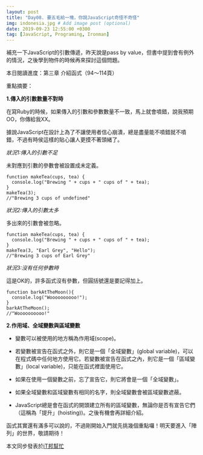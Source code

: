 ```yaml
---
layout: post
title: "Day08. 要五毛給一塊，你說JavaScript奇怪不奇怪"
img: indonesia.jpg # Add image post (optional)
date: 2019-09-23 12:55:00 +0300
tag: [JavaScript, Programing, Ironman]
---
```

補充一下JavaScript的引數傳遞，昨天說是pass by value，但書中提到會有例外的情況，之後學到物件的時候再來探討這個問題。

本日閱讀進度：第三章 介紹函式（94～114頁）

重點摘要：

**1.傳入的引數數量不對時**

在寫Ruby的時候，如果傳入的引數和參數數量不一致，馬上就會噴錯，說我預期OO，你傳給我XX。

據說JavaScript在設計上為了不讓使用者信心崩潰，總是盡量能不噴錯就不噴錯，不過有時侯這樣的貼心讓人更摸不著頭緒了。

*狀況1:傳入的引數不足*

未對應到引數的參數會被設置成未定義。
```
function makeTea(cups, tea) {
  console.log("Brewing " + cups + " cups of " + tea);
}
makeTea(3);
//"Brewing 3 cups of undefined"
```

*狀況2:傳入的引數太多*

多出來的引數會被忽略。
```
function makeTea(cups, tea) {
  console.log("Brewing " + cups + " cups of " + tea);
}
makeTea(3, "Earl Grey", "Hello");
//"Brewing 3 cups of Earl Grey"
```

*狀況3:沒有任何參數時*

這是OK的，許多函式沒有參數，但圓括號還是要記得加上。
```
function barkAtTheMoon(){
  console.log("Woooooooooo!");
}
barkAtTheMoon();
//"Woooooooooo!"
```

**2.作用域、全域變數與區域變數**

- 變數可以被使用的地方稱為作用域(scope)。

- 若變數被宣告在函式之外，則它是一個「全域變數」(global variable)，可以在程式碼中任何地方使用它。若變數被宣告在函式之內，則它是一個「區域變數」(local variable)，只能在函式裡面使用它。

- 如果在使用一個變數之前，忘了宣告它，則它將會是一個「全域變數」。

- 如果全域變數和區域變數有相同的名字，則全域變數會被區域變數遮蔽。

- JavaScript總是會在函式的開頭建立所有的區域變數，無論你是否有宣告它們（這稱為「提升」(hoisting))。之後有機會再詳細介紹。 


函式其實還有滿多可以說的，不過剛開始入門就先挑幾個重點囉！明天要進入「陣列」的世界，敬請期待！

本文同步發表於[iT邦幫忙](https://ithelp.ithome.com.tw/articles/10219737)